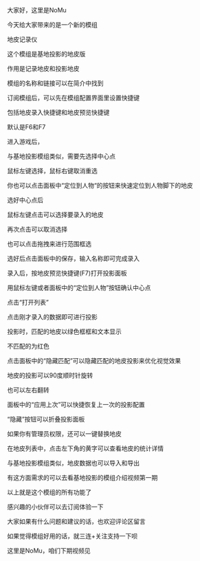 大家好，这里是NoMu

今天给大家带来的是一个新的模组

地皮记录仪

这个模组是基地投影的地皮版

作用是记录地皮和投影地皮

模组的名称和链接可以在简介中找到

订阅模组后，可以先在模组配置界面里设置快捷键

包括地皮录入快捷键和地皮预览快捷键

默认是F6和F7

进入游戏后， 

与基地投影模组类似，需要先选择中心点

鼠标左键选择，鼠标右键取消重选

你也可以点击面板中“定位到人物“的按钮来快速定位到人物脚下的地皮

选好中心点后

鼠标左键点击可以选择要录入的地皮

再次点击可以取消选择

也可以点击拖拽来进行范围框选

选好后点击面板中的保存，输入名称即可完成录入

录入后，按地皮预览快捷键(F7)打开投影面板

用鼠标左键或者面板中的“定位到人物”按钮确认中心点

点击“打开列表”

点击刚才录入的数据即可进行投影

投影时，匹配的地皮以绿色框框和文本显示

不匹配的为红色

点击面板中的“隐藏匹配”可以隐藏匹配的地皮投影来优化视觉效果

地皮的投影可以90度顺时针旋转

也可以左右翻转

面板中的“应用上次”可以快捷恢复上一次的投影配置

“隐藏”按钮可以折叠投影面板

如果你有管理员权限，还可以一键替换地皮

在地皮列表中，点击左下角的黄字可以查看地皮的统计详情

与基地投影模组类似，地皮数据也可以导入和导出

有这方面需求的可以去看基地投影的模组介绍视频第一期

以上就是这个模组的所有功能了

感兴趣的小伙伴可以去订阅体验一下

大家如果有什么问题和建议的话，也欢迎评论区留言

如果觉得模组好用的话，就三连+关注支持一下呗

这里是NoMu，咱们下期视频见
